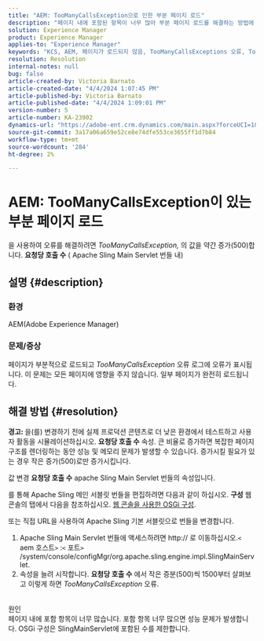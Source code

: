 ```yaml
---
title: "AEM: TooManyCallsException으로 인한 부분 페이지 로드"
description: "페이지 내에 포함된 항목이 너무 많아 부분 페이지 로드를 해결하는 방법에 대해 알아봅니다."
solution: Experience Manager
product: Experience Manager
applies-to: "Experience Manager"
keywords: "KCS, AEM, 페이지가 로드되지 않음, TooManyCallsExceptions 오류, TooManyCallsExceptions, Adobe Experience Manager, 문제 해결, Experience Manager"
resolution: Resolution
internal-notes: null
bug: false
article-created-by: Victoria Barnato
article-created-date: "4/4/2024 1:07:45 PM"
article-published-by: Victoria Barnato
article-published-date: "4/4/2024 1:09:01 PM"
version-number: 5
article-number: KA-23902
dynamics-url: "https://adobe-ent.crm.dynamics.com/main.aspx?forceUCI=1&pagetype=entityrecord&etn=knowledgearticle&id=65ed9052-84f2-ee11-904b-6045bd034c54"
source-git-commit: 3a17a06a659e52ce8e74dfe553ce3655ff1d7b84
workflow-type: tm+mt
source-wordcount: '284'
ht-degree: 2%

---
```


# AEM: TooManyCallsException이 있는 부분 페이지 로드


을 사용하여 오류를 해결하려면 *TooManyCallsException,* 의 값을 약간 증가(500)합니다. <b>요청당 호출 수</b> ( Apache Sling Main Servlet 번들 내)

## 설명 {#description}


### 환경

AEM(Adobe Experience Manager)

### 문제/증상

페이지가 부분적으로 로드되고 *TooManyCallsException* 오류 로그에 오류가 표시됩니다. 이 문제는 모든 페이지에 영향을 주지 않습니다. 일부 페이지가 완전히 로드됩니다.


## 해결 방법 {#resolution}


<b>경고: </b>을(를) 변경하기 전에 실제 프로덕션 콘텐츠로 더 낮은 환경에서 테스트하고 사용자 활동을 시뮬레이션하십시오. <b>요청당 호출 수</b> 속성. 큰 비율로 증가하면 복잡한 페이지 구조를 렌더링하는 동안 성능 및 메모리 문제가 발생할 수 있습니다. 증가시킬 필요가 있는 경우 작은 증가(500)로만 증가시킵니다. 

값 변경 <b>요청당 호출 수</b> apache Sling Main Servlet 번들의 속성입니다.

를 통해 Apache Sling 메인 서블릿 번들을 편집하려면 다음과 같이 하십시오. <b>구성</b> 웹 콘솔의 탭에서 다음을 참조하십시오. [웹 콘솔을 사용한 OSGi 구성](https://experienceleague.adobe.com/en/docs/experience-manager-65/content/implementing/deploying/configuring/configuring-osgi#osgi-configuration-with-the-web-console).

또는 직접 URL을 사용하여 Apache Sling 기본 서블릿으로 번들을 변경합니다.

1. Apache Sling Main Servlet 번들에 액세스하려면 http:// 로 이동하십시오.`<` aem 호스트`>` :`<` 포트`>` /system/console/configMgr/org.apache.sling.engine.impl.SlingMainServlet.
2. 속성을 늘려 시작합니다. <b>요청당 호출 수</b> 에서 작은 증분(500)씩 1500부터 살펴보고 이렇게 하면 *TooManyCallsException* 오류.

<br>원인<br>
페이지 내에 포함 항목이 너무 많습니다. 포함 항목 너무 많으면 성능 문제가 발생합니다. OSGi 구성은 SlingMainServlet에 포함된 수를 제한합니다.
